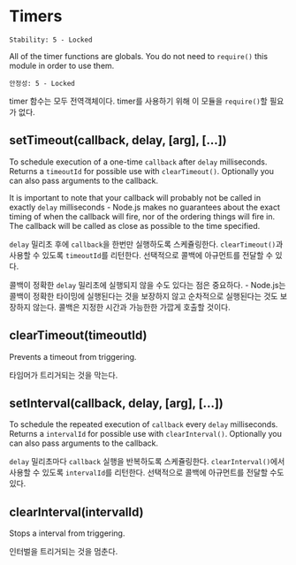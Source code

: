 # Timers

    Stability: 5 - Locked

All of the timer functions are globals.  You do not need to `require()`
this module in order to use them.

    안정성: 5 - Locked

timer 함수는 모두 전역객체이다. timer를 사용하기 위해 이 모듈을 `require()`할
필요가 없다.

## setTimeout(callback, delay, [arg], [...])

To schedule execution of a one-time `callback` after `delay` milliseconds. Returns a
`timeoutId` for possible use with `clearTimeout()`. Optionally you can
also pass arguments to the callback.

It is important to note that your callback will probably not be called in exactly
`delay` milliseconds - Node.js makes no guarantees about the exact timing of when
the callback will fire, nor of the ordering things will fire in. The callback will
be called as close as possible to the time specified.

`delay` 밀리초 후에 `callback`을 한번만 실행하도록 스케쥴링한다. `clearTimeout()`과 사용할 
수 있도록 `timeoutId`를 리턴한다. 선택적으로 콜백에 아규먼트를 전달할 수 있다.

콜백이 정확한 `delay` 밀리초에 실행되지 않을 수도 있다는 점은 중요하다. - Node.js는 콜백이
정확한 타이밍에 실행된다는 것을 보장하지 않고 순차적으로 실행된다는 것도 보장하지 않는다. 콜백은
지정한 시간과 가능한한 가깝게 호출할 것이다.

## clearTimeout(timeoutId)

Prevents a timeout from triggering.

타임머가 트리거되는 것을 막는다.

## setInterval(callback, delay, [arg], [...])

To schedule the repeated execution of `callback` every `delay` milliseconds.
Returns a `intervalId` for possible use with `clearInterval()`. Optionally
you can also pass arguments to the callback.

`delay` 밀리초마다 `callback` 실행을 반복하도록 스케쥴링한다. `clearInterval()`에서
사용할 수 있도록 `intervalId`를 리턴한다. 선택적으로 콜백에 아규먼트를 전달할 수도 있다.

## clearInterval(intervalId)

Stops a interval from triggering.

인터벌을 트리거되는 것을 멈춘다.
